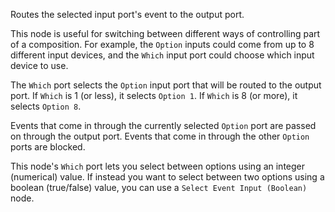 Routes the selected input port's event to the output port.

This node is useful for switching between different ways of controlling part of a composition. For example, the `Option` inputs could come from up to 8 different input devices, and the `Which` input port could choose which input device to use.

The `Which` port selects the `Option` input port that will be routed to the output port. If `Which` is 1 (or less), it selects `Option 1`. If `Which` is 8 (or more), it selects `Option 8`.

Events that come in through the currently selected `Option` port are passed on through the output port. Events that come in through the other `Option` ports are blocked.

This node's `Which` port lets you select between options using an integer (numerical) value. If instead you want to select between two options using a boolean (true/false) value, you can use a `Select Event Input (Boolean)` node.

